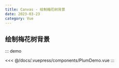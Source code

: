 ```yaml
---
title: Canvas - 绘制梅花树背景
date: 2023-03-23
category: Vue
---
```


## 绘制梅花树背景

::: demo
<PlumDemo slot="preview" />

<<< @/docs/.vuepress/components/PlumDemo.vue
:::

